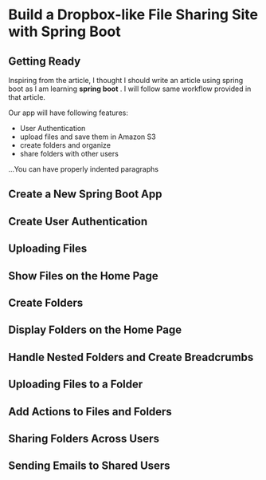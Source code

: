 # Build a Dropbox-like File Sharing Site with Spring Boot
## Getting Ready
  
   Inspiring from the article, I thought I should write an article using spring boot as I am learning **spring boot** .
   I will follow same workflow provided in that article.
   
   Our app will have following features:
   
   * User Authentication
   * upload files and save them in Amazon S3
   * create folders and organize
   * share folders with other users
   
   ...You can have properly indented paragraphs
   
## Create a New Spring Boot App
## Create User Authentication
## Uploading Files
## Show Files on the Home Page
## Create Folders
## Display Folders on the Home Page
## Handle Nested Folders and Create Breadcrumbs
## Uploading Files to a Folder
## Add Actions to Files and Folders
## Sharing Folders Across Users
## Sending Emails to Shared Users
